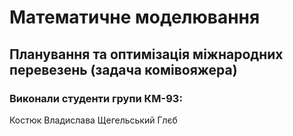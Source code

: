 # Математичне моделювання
## Планування та оптимізація міжнародних перевезень (задача комівояжера)
### Виконали студенти групи КМ-93:
Костюк Владислава
Щегельський Глєб
